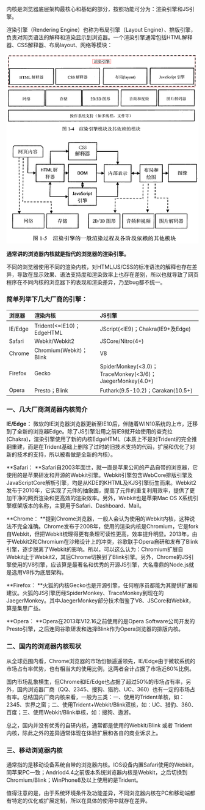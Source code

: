 内核是浏览器底层架构最核心和基础的部分，按照功能可分为：渲染引擎和JS引擎。

渲染引擎（Rendering Engine）也称为布局引擎（Layout Engine）、排版引擎，负责对网页语法的解释和渲染显示到浏览器。一个渲染引擎通常包括HTML解释器、CSS解释器、布局layout、网络等模块：

![](/assets/8888.gif)

**通常讲的浏览器内核就是指代的浏览器的渲染引擎。**

不同的浏览器使用不同的渲染内核，对HTML/JS/CSS的标准语法的解释也存在差异，导致在显示效果、语法支持度和渲染效率上也存在差别，所以也就导致了网页程序在不同内核的浏览器下的表现和渲染差异，乃至bug都不统一。

### 简单列举下几大厂商的引擎：

| **浏览器** | **渲染内核** | **JS引擎** |
| :--- | :--- | :--- |
| IE/Edge | Trident\(&lt;=IE10\)；EdgeHTML | JScript\(&lt;IE9\)；Chakra\(IE9+及Edge\) |
| Safari | Webkit/Webkit2 | JSCore/Nitro\(4+\) |
| Chrome | Chromium\(Webkit\)；Blink | V8 |
| Firefox | Gecko | SpiderMonkey\(&lt;3.0\)；TraceMonkey\(&lt;3/6\)；JaegerMonkey\(4.0+\) |
| Opera | Presto；Blink | Futhark\(9.5-10.2\)；Carakan\(10.5+\) |

### 一、几大厂商浏览器内核简介

**IE/Edge：**
微软的IE浏览器浏览器更新至IE10后，伴随着WIN10系统的上市，迁移到了全新的浏览器Edge。除了JS引擎沿用之前IE9就开始使用的查克拉\(Chakra\)，渲染引擎使用了新的内核EdgeHTML（本质上不是对Trident的完全推翻重建，而是在Trident基础上删除了过时的旧技术支持的代码，扩展和优化了对新的技术的支持，所以被看做是全新的内核）。

**Safari： **Safari自2003年面世，就一直是苹果公司的产品自带的浏览器，它使用的是苹果研发和开源的Webkit引擎。Webkit引擎包含WebCore排版引擎及JavaScriptCore解析引擎，均是从KDE的KHTML及KJS引擎衍生而来。Webkit2发布于2010年，它实现了元件的抽象画，提高了元件的重复利用效率，提供了更加干净的网页渲染和更高效的渲染效率。另外，Webkit也是苹果Mac OS X系统引擎框架版本的名称，主要用于Safari、Dashboard、Mail。

**Chrome： **提到Chrome浏览器，一般人会认为使用的Webkit内核，这种说法不完全准确。Chrome发布于2008年，使用的渲染内核是Chromium，它是fork自Webkit，但把Webkit梳理得更有条理可读性更高，效率提升明显。2013年，由于Webkit2和Chromium在沙箱设计上的冲突，谷歌联手Opera自研和发布了Blink引擎，逐步脱离了Webkit的影响。所以，可以这么认为：Chromium扩展自Webkit止于Webkit2，其后Chrome切换到了Blink引擎。另外，Chrome的JS引擎使用的V8引擎，应该算是最著名和优秀的开源JS引擎，大名鼎鼎的Node.js就是选用V8作为底层架构。

**Firefox： **火狐的内核Gecko也是开源引擎，任何程序员都能为其提供扩展和建议。火狐的JS引擎历经SpiderMonkey、TraceMonkey到现在的JaegerMonkey。其中JaegerMonkey部分技术借鉴了V8、JSCore和Webkit，算是集思广益。

**Opera： **Opera在2013年V12.16之前使用的是Opera Software公司开发的Presto引擎，之后连同谷歌研发和选择Blink作为Opera浏览器的排版内核。

### 二、国内的浏览器内核现状

从全球范围内看，Chrome浏览器的市场份额遥遥领先，IE/Edge由于微软系统的市场占有率优势，也有相当大的使用比例，这两者合计占据了市场近80%比例。

国内市场乱象横生，但Chrome和IE/Edge也占据了超过50%的市场占有率，另外，国内浏览器厂商（QQ、2345、搜狗、猎豹、UC、360）也有一定的市场占有率。总结国内厂商内核来看，一般为三类：一、使用的Trident单核，如：2345、世界之窗；二、使用Trident+Webkit/Blink双核，如：UC、猎豹、360、百度；三、使用Webkit/Blink单核，如：搜狗、遨游。

总之，国内并没有优秀的自研内核，通常都是使用的Webkit/Blink 或者 Trident 内核，除此之外的差异通常体现在体验扩展和各自的商业诉求上。

### 三、移动浏览器内核

通常指的是移动设备系统自带的浏览器内核。IOS设备内置Safari使用的Webkit，同苹果PC一致；Andriod4.4之前版本系统浏览器内核是Webkit，之后切换到Chromium/Blink；WinPhone8及以上使用的是Trident。

值得注意的是，由于系统环境条件及功能差异，不同浏览器内核在PC和移动端都有特定的优化或扩展定制，所以在具体的使用中就存在差异。

